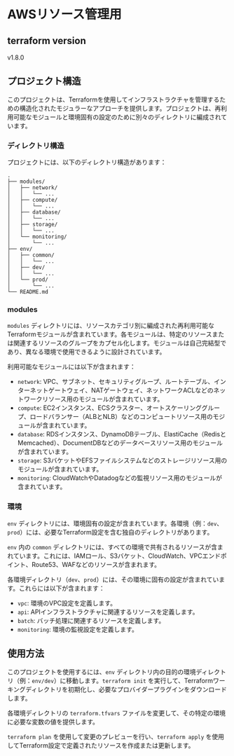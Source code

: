 # AWSリソース管理用

## terraform version
v1.8.0

## プロジェクト構造

このプロジェクトは、Terraformを使用してインフラストラクチャを管理するための構造化されたモジュラーなアプローチを提供します。プロジェクトは、再利用可能なモジュールと環境固有の設定のために別々のディレクトリに編成されています。

### ディレクトリ構造

プロジェクトには、以下のディレクトリ構造があります：

```
.
├── modules/
│   ├── network/
│   │   └── ...
│   ├── compute/
│   │   └── ...
│   ├── database/
│   │   └── ...
│   ├── storage/
│   │   └── ...
│   └── monitoring/
│       └── ...
├── env/
│   ├── common/
│   │   └── ...
│   ├── dev/
│   │   └── ...
│   └── prod/
│       └── ...
└── README.md
```

### modules

`modules` ディレクトリには、リソースカテゴリ別に編成された再利用可能なTerraformモジュールが含まれています。各モジュールは、特定のリソースまたは関連するリソースのグループをカプセル化します。モジュールは自己完結型であり、異なる環境で使用できるように設計されています。

利用可能なモジュールには以下が含まれます：

- `network`: VPC、サブネット、セキュリティグループ、ルートテーブル、インターネットゲートウェイ、NATゲートウェイ、ネットワークACLなどのネットワークリソース用のモジュールが含まれています。
- `compute`: EC2インスタンス、ECSクラスター、オートスケーリンググループ、ロードバランサー（ALBとNLB）などのコンピュートリソース用のモジュールが含まれています。
- `database`: RDSインスタンス、DynamoDBテーブル、ElastiCache（RedisとMemcached）、DocumentDBなどのデータベースリソース用のモジュールが含まれています。
- `storage`: S3バケットやEFSファイルシステムなどのストレージリソース用のモジュールが含まれています。
- `monitoring`: CloudWatchやDatadogなどの監視リソース用のモジュールが含まれています。

### 環境

`env` ディレクトリには、環境固有の設定が含まれています。各環境（例：`dev`、`prod`）には、必要なTerraform設定を含む独自のディレクトリがあります。

`env` 内の `common` ディレクトリには、すべての環境で共有されるリソースが含まれています。これには、IAMロール、S3バケット、CloudWatch、VPCエンドポイント、Route53、WAFなどのリソースが含まれます。

各環境ディレクトリ（`dev`、`prod`）には、その環境に固有の設定が含まれています。これらには以下が含まれます：

- `vpc`: 環境のVPC設定を定義します。
- `api`: APIインフラストラクチャに関連するリソースを定義します。
- `batch`: バッチ処理に関連するリソースを定義します。
- `monitoring`: 環境の監視設定を定義します。

## 使用方法

このプロジェクトを使用するには、`env` ディレクトリ内の目的の環境ディレクトリ（例：`env/dev`）に移動します。`terraform init` を実行して、Terraformワーキングディレクトリを初期化し、必要なプロバイダープラグインをダウンロードします。

各環境ディレクトリの `terraform.tfvars` ファイルを変更して、その特定の環境に必要な変数の値を提供します。

`terraform plan` を使用して変更のプレビューを行い、`terraform apply` を使用してTerraform設定で定義されたリソースを作成または更新します。

